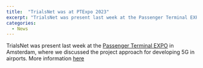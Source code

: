 ```yaml
---
title:  "TrialsNet was at PTExpo 2023"
excerpt: "TrialsNet was present last week at the Passenger Terminal EXPO in Amsterdam"
categories: 
  - News
---
```



TrialsNet was present last week at the [Passenger Terminal EXPO](https://www.passengerterminal-expo.com/en/)  in Amsterdam, where we discussed the project approach for developing 5G in airports.
More information [here](https://www.linkedin.com/feed/update/urn:li:activity:7041840491482464256/)
